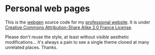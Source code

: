 # Personal web pages

This is the [webgen](http://webgen.rubyforge.org) source code for my [professional website](http://people.untyped.org/damien.pollet). It is under [Creative Commons Attribution-Share Alike 2.0 France License](http://creativecommons.org/licenses/by-sa/2.0/fr/).

Please don't reuse the style, at least without *visible* aesthetic modifications… it's always a pain to see a single theme cloned at many unrelated places. Thanks.
